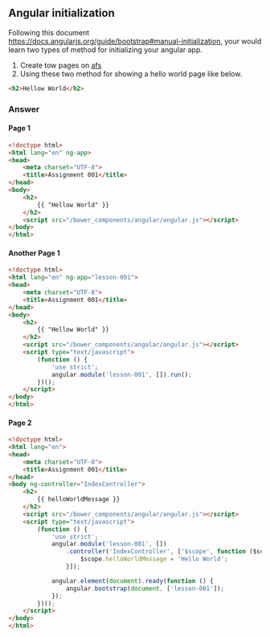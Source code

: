 ## Angular initialization

Following this document https://docs.angularjs.org/guide/bootstrap#manual-initialization, your would learn two types of method for initializing your angular app.

1. Create tow pages on [afs](https://github.com/AngularStudyGroup/afs)
2. Using these two method for showing a hello world page like below.

```html
<h2>Hellow World</h2>
```

### Answer

#### Page 1

```html
<!doctype html>
<html lang="en" ng-app>
<head>
    <meta charset="UTF-8">
    <title>Assignment 001</title>
</head>
<body>
    <h2>
        {{ "Hellow World" }}
    </h2>
    <script src="/bower_components/angular/angular.js"></script>
</body>
</html>
```

#### Another Page 1

```html
<!doctype html>
<html lang="en" ng-app="lesson-001">
<head>
    <meta charset="UTF-8">
    <title>Assignment 001</title>
</head>
<body>
    <h2>
        {{ "Hellow World" }}
    </h2>
    <script src="/bower_components/angular/angular.js"></script>
    <script type="text/javascript">
        (function () {
            'use strict';
            angular.module('lesson-001', []).run();
        })();
    </script>
</body>
</html>
```

#### Page 2

```html
<!doctype html>
<html lang="en">
<head>
    <meta charset="UTF-8">
    <title>Assignment 001</title>
</head>
<body ng-controller="IndexController">
    <h2>
        {{ helloWorldMessage }}
    </h2>
    <script src="/bower_components/angular/angular.js"></script>
    <script type="text/javascript">
        (function () {
            'use strict';
            angular.module('lesson-001', [])
                .controller('IndexController', ['$scope', function ($scope) {
                    $scope.helloWorldMessage = 'Hello World';
                }]);

            angular.element(document).ready(function () {
                angular.bootstrap(document, ['lesson-001']);
            });
        })();
    </script>
</body>
</html>
```
